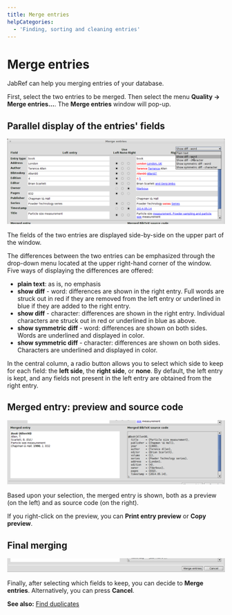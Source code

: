 ```yaml
---
title: Merge entries
helpCategories:
  - 'Finding, sorting and cleaning entries'
---
```


# Merge entries

JabRef can help you merging entries of your database.

First, select the two entries to be merged. Then select the menu **Quality → Merge entries...**. The **Merge entries** window will pop-up.

## Parallel display of the entries' fields

![Screenshot of the parallel display](../../.gitbook/assets/mergeentries-paralleldisplay.png)

The fields of the two entries are displayed side-by-side on the upper part of the window.

The differences between the two entries can be emphasized through the drop-down menu located at the upper right-hand corner of the window. Five ways of displaying the differences are offered:

* **plain text**: as is, no emphasis
* **show diff** - word: differences are shown in the right entry. Full words are struck out in red if they are removed from the left entry or underlined in blue if they are added to the right entry.
* **show diff** - character: differences are shown in the right entry. Individual characters are struck out in red or underlined in blue as above.
* **show symmetric diff** - word: differences are shown on both sides. Words are underlined and displayed in color.
* **show symmetric diff** - character: differences are shown on both sides.  Characters are underlined and displayed in color.

In the central column, a radio button allows you to select which side to keep for each field: the **left side**, the **right side**, or **none**. By default, the left entry is kept, and any fields not present in the left entry are obtained from the right entry.

## Merged entry: preview and source code

![Screenshot of the preview and source code for the merged entry](../../.gitbook/assets/mergeentries-previewandcode.png)

Based upon your selection, the merged entry is shown, both as a preview \(on the left\) and as source code \(on the right\).

If you right-click on the preview, you can **Print entry preview** or **Copy preview**.

## Final merging

![Screenshot of choosing to merge or not](../../.gitbook/assets/mergeentries-selecting.png)

Finally, after selecting which fields to keep, you can decide to **Merge entries**. Alternatively, you can press **Cancel**.

**See also:** [Find duplicates](findduplicates.md)

